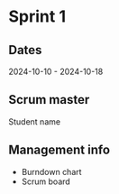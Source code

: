 # Sprint 1
## Dates
2024-10-10 - 2024-10-18

## Scrum master
Student name

## Management info
- Burndown chart
- Scrum board
